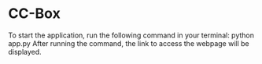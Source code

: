 # CC-Box
To start the application, run the following command in your terminal: 
python app.py
After running the command, the link to access the webpage will be displayed.
